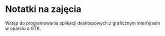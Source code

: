 # Notatki na zajęcia

Wstęp do programowania aplikacji desktopowych z graficznym interfejsem w oparciu o GTK.

